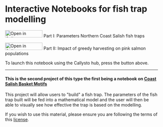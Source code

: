 # Interactive Notebooks for fish trap modelling

<a href="https://tinyurl.com/y4qsw55w" target="_blank"><img src="https://raw.githubusercontent.com/callysto/curriculum-notebooks/master/open-in-callysto-button.svg?sanitize=true" width="123" height="24" alt="Open in Callysto"/></a> Part I: Parameters Northern Coast Salish fish traps

<a href="https://tinyurl.com/y3glsqrb" target="_blank"><img src="https://raw.githubusercontent.com/callysto/curriculum-notebooks/master/open-in-callysto-button.svg?sanitize=true" width="123" height="24" alt="Open in Callysto"/></a> Part II: Impact of greedy harvesting on pink salmon populations


To launch this notebook using the Callysto hub, press the button above.
______________

#### This is the second project of this type the first being a notebook on  [Coast Salish Basket Motifs](https://github.com/cchauve/Callysto-Salish-Baskets)

This project will allow users to "build" a fish trap. The parameters of
the fish trap built will be fed into a mathematical model and the user
will then be able to visually see how effective the trap is based on the
modelling. 

If you wish to use this material, please ensure you are following the terms of this [license](https://github.com/BryceHaley/Callysto-Fish-Traps/blob/master/LICENSE.md).
